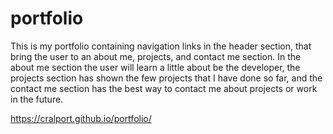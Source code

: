 # portfolio

This is my portfolio containing navigation links in the header section, that bring the user to an about me, projects, and contact me section.  In the about me section the user will learn a little about be the developer, the projects section has shown the few projects that I have done so far, and the contact me section has the best way to contact me about projects or work in the future.  

https://cralport.github.io/portfolio/


